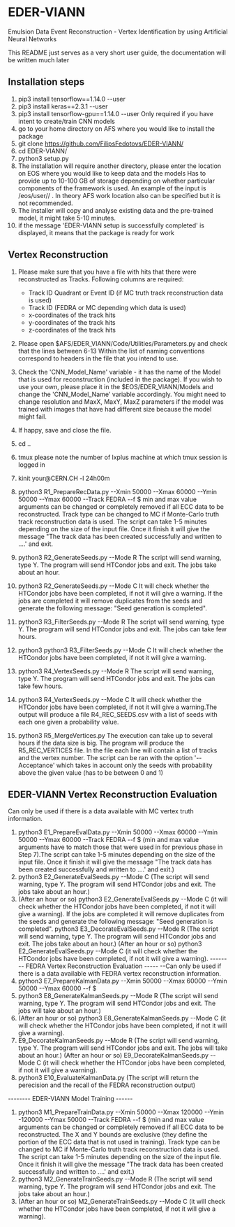 # EDER-VIANN
Emulsion Data Event Reconstruction - Vertex Identification by using Artificial Neural Networks

This README just serves as a very short user guide, the documentation will be written much later

Installation steps
--

1) pip3 install tensorflow==1.14.0 --user
2) pip3 install keras==2.3.1 --user
3) pip3 install tensorflow-gpu==1.14.0 --user
   Only required if you have intent to create/train CNN models
4) go to your home directory on AFS where you would like to install the package
5) git clone https://github.com/FilipsFedotovs/EDER-VIANN/
6) cd EDER-VIANN/
7) python3 setup.py
8) The installation will require another directory, please enter the location on EOS where you would like to keep data and the models
   Has to provide up to 10-100 GB of storage depending on whether particular components of the framework is used. An example of the input is /eos/user/<username      first letter>/<user name> . In theory AFS work location also can be specified but it is not recommended.
9) The installer will copy and analyse existing data and the pre-trained model, it might take 5-10 minutes.
10) if the message 'EDER-VIANN setup is successfully completed' is displayed, it means that the package is ready for work




Vertex Reconstruction
--
1) Please make sure that you have a file with hits that there were reconstructed as Tracks.
   Following columns are required: 
   - Track ID Quadrant or Event ID (if MC truth track reconstruction data is used)
   - Track ID (FEDRA or MC depending which data is used)
   - x-coordinates of the track hits
   - y-coordinates of the track hits
   - z-coordinates of the track hits

2) Please open $AFS/EDER_VIANN/Code/Utilities/Parameters.py and check that the lines between 6-13 
   Within the list of naming conventions correspond to headers in the file that you intend to use.

3) Check the 'CNN_Model_Name' variable - it has the name of the Model that is used for reconstruction (included in the package). If you wish to use your own,        please place it in the $EOS/EDER_VIANN/Models and change the 'CNN_Model_Name' variable accordingly. You might need to change resolution and MaxX, MaxY, MaxZ      parameters if the model was trained with images that have had different size because the model might fail.

4) If happy, save and close the file.

5) cd ..

6) tmux 
   please note the number of lxplus machine at which tmux session is logged in

7) kinit your<username>@CERN.CH -l 24h00m

8) python3 R1_PrepareRecData.py --Xmin 50000 --Xmax 60000 --Ymin 50000 --Ymax 60000 --Track FEDRA --f $<your file with reconstructed tracks> 
   min and max value arguments can be changed or completely removed if all ECC data to be reconstructed. Track type can be changed to MC if Monte-Carlo truth        track reconstruction data is used. The script can take 1-5 minutes depending on the size of the input file. Once it finish it will give the message "The track    data has been created successfully and written to ....' and exit.

9) python3 R2_GenerateSeeds.py --Mode R
   The script will send warning, type Y. The program will send HTCondor jobs and exit. The jobs take about an hour.

10) python3 R2_GenerateSeeds.py --Mode C
   It will check whether the HTCondor jobs have been completed, if not it will give a warning.
   If the jobs are completed it will remove duplicates from the seeds and generate the following message: "Seed generation is completed".

11) python3 R3_FilterSeeds.py --Mode R
    The script will send warning, type Y. The program will send HTCondor jobs and exit. The jobs can take few hours.

12) python3 python3 R3_FilterSeeds.py --Mode C 
    It will check whether the HTCondor jobs have been completed, if not it will give a warning.

13) python3 R4_VertexSeeds.py --Mode R 
    The script will send warning, type Y. The program will send HTCondor jobs and exit. The jobs can take few hours.

14) python3 R4_VertexSeeds.py --Mode C 
   It will check whether the HTCondor jobs have been completed, if not it will give a warning.The output will produce a file R4_REC_SEEDS.csv with a list of seeds with each one given a probability value. 

15) python3 R5_MergeVertices.py 
    The execution can take up to several hours if the data size is big. The program will produce the R5_REC_VERTICES file. In the file each line will contain a       list of tracks and the vertex number. The script can be ran with the option '--Acceptance' which takes in account only the seeds with probability above the       given value (has to be between 0 and 1)
   
   
   
EDER-VIANN Vertex Reconstruction Evaluation
--
Can only be used if there is a data available with MC vertex truth information.
1) python3 E1_PrepareEvalData.py --Xmin 50000 --Xmax 60000 --Ymin 50000 --Ymax 60000 --Track FEDRA --f $<your file with reconstructed tracks> (min and max value      arguments have to match those that were used in for previous phase in Step 7).The script can take 1-5 minutes depending on the size of the input file. Once it    finish it will give the message "The track data has been created successfully and written to ....' and exit.)
2) python3 E2_GenerateEvalSeeds.py --Mode C (The script will send warning, type Y. The program will send HTCondor jobs and exit. The jobs take about an hour.)
3) (After an hour or so) python3 E2_GenerateEvalSeeds.py --Mode C (it will check whether the HTCondor jobs have been completed, if not it will give a warning).
   If the jobs are completed it will remove duplicates from the seeds and generate the following message: "Seed generation is completed".
   python3 E3_DecorateEvalSeeds.py --Mode R (The script will send warning, type Y. The program will send HTCondor jobs and exit. The jobs take about an hour.)
   (After an hour or so) python3 E2_GenerateEvalSeeds.py --Mode C (it will check whether the HTCondor jobs have been completed, if not it will give a warning).
   -------- FEDRA Vertex Reconstruction Evaluation -----
   --Can only be used if there is a data available with FEDRA vertex reconstruction information.
1) python3 E7_PrepareKalmanData.py --Xmin 50000 --Xmax 60000 --Ymin 50000 --Ymax 60000 --f $<your file with reconstructed tracks>
2) python3 E8_GenerateKalmanSeeds.py --Mode R (The script will send warning, type Y. The program will send HTCondor jobs and exit. The jobs will take about an hour.)
3) (After an hour or so) python3 E8_GenerateKalmanSeeds.py --Mode C (it will check whether the HTCondor jobs have been completed, if not it will give a warning).
4) E9_DecorateKalmanSeeds.py --Mode R (The script will send warning, type Y. The program will send HTCondor jobs and exit. The jobs will take about an hour.)
   (After an hour or so) E9_DecorateKalmanSeeds.py --Mode C (it will check whether the HTCondor jobs have been completed, if not it will give a warning).
5) python3 E10_EvaluateKalmanData.py (The script will return the perecision and the recall of the FEDRA reconstruction output)
   
-------- EDER-VIANN Model Training ------
1)  python3 M1_PrepareTrainData.py --Xmin 50000 --Xmax 120000 --Ymin -120000 --Ymax 50000 --Track FEDRA  --f $<your file with reconstructed tracks> (min and max       value arguments can be changed or completely removed if all ECC data to be reconstructed. The X and Y bounds are exclusive (they define the portion of the ECC     data that is not used in training). Track type can be changed to MC if Monte-Carlo truth track reconstruction data is used. The script can take 1-5 minutes       depending on the size of the input file. Once it finish it will give the message "The track data has been created successfully and written to ....' and exit.)
2)  python3 M2_GenerateTrainSeeds.py --Mode R (The script will send warning, type Y. The program will send HTCondor jobs and exit. The jobs take about an hour.)
3) (After an hour or so) M2_GenerateTrainSeeds.py --Mode C (it will check whether the HTCondor jobs have been completed, if not it will give a warning).
  

